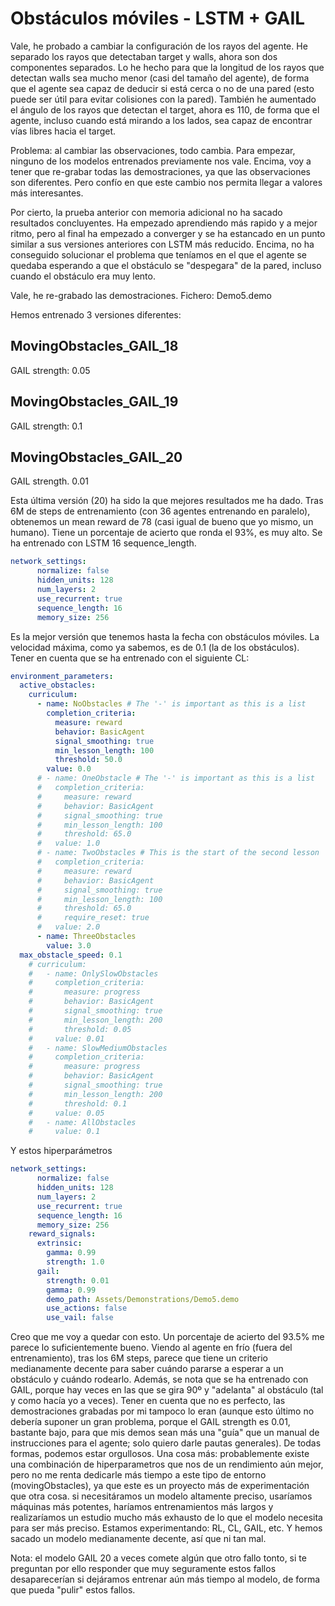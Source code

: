 # Obstáculos móviles - LSTM + GAIL

Vale, he probado a cambiar la configuración de los rayos del agente. He separado los rayos que detectaban target y walls, ahora son dos componentes separados. Lo he hecho para que la longitud de los rayos que detectan walls sea mucho menor (casi del tamaño del agente), de forma que el agente sea capaz de deducir si está cerca o no de una pared (esto puede ser útil para evitar colisiones con la pared). También he aumentado el ángulo de los rayos que detectan el target, ahora es 110, de forma que el agente, incluso cuando está mirando a los lados, sea capaz de encontrar vías libres hacia el target.

Problema: al cambiar las observaciones, todo cambia. Para empezar, ninguno de los modelos entrenados previamente nos vale. Encima, voy a tener que re-grabar todas las demostraciones, ya que las observaciones son diferentes. Pero confío en que este cambio nos permita llegar a valores más interesantes.

Por cierto, la prueba anterior con memoria adicional no ha sacado resultados concluyentes. Ha empezado aprendiendo más rapido y a mejor ritmo, pero al final ha empezado a converger y se ha estancado en un punto similar a sus versiones anteriores con LSTM más reducido. Encima, no ha conseguido solucionar el problema que teníamos en el que el agente se quedaba esperando a que el obstáculo se "despegara" de la pared, incluso cuando el obstáculo era muy lento. 



Vale, he re-grabado las demostraciones. Fichero: Demo5.demo



Hemos entrenado 3 versiones diferentes:

## MovingObstacles_GAIL_18

GAIL strength: 0.05

## MovingObstacles_GAIL_19

GAIL strength: 0.1

## MovingObstacles_GAIL_20

GAIL strength. 0.01

Esta última versión (20) ha sido la que mejores resultados me ha dado. Tras 6M de steps de entrenamiento (con 36 agentes entrenando en paralelo), obtenemos un mean reward de 78 (casi igual de bueno que yo mismo, un humano). Tiene un porcentaje de acierto que ronda el 93%, es muy alto. Se ha entrenado con LSTM 16 sequence_length.

```yaml
network_settings:
      normalize: false
      hidden_units: 128
      num_layers: 2
      use_recurrent: true
      sequence_length: 16
      memory_size: 256
```

Es la mejor versión que tenemos hasta la fecha con obstáculos móviles. La velocidad máxima, como ya sabemos, es de 0.1 (la de los obstáculos). Tener en cuenta que se ha entrenado con el siguiente CL:

```yaml
environment_parameters:
  active_obstacles: 
    curriculum:
      - name: NoObstacles # The '-' is important as this is a list
        completion_criteria:
          measure: reward
          behavior: BasicAgent
          signal_smoothing: true
          min_lesson_length: 100
          threshold: 50.0
        value: 0.0
      # - name: OneObstacle # The '-' is important as this is a list
      #   completion_criteria:
      #     measure: reward
      #     behavior: BasicAgent
      #     signal_smoothing: true
      #     min_lesson_length: 100
      #     threshold: 65.0
      #   value: 1.0
      # - name: TwoObstacles # This is the start of the second lesson
      #   completion_criteria:
      #     measure: reward
      #     behavior: BasicAgent
      #     signal_smoothing: true
      #     min_lesson_length: 100
      #     threshold: 65.0
      #     require_reset: true
      #   value: 2.0
      - name: ThreeObstacles
        value: 3.0
  max_obstacle_speed: 0.1
    # curriculum:
    #   - name: OnlySlowObstacles
    #     completion_criteria:
    #       measure: progress
    #       behavior: BasicAgent
    #       signal_smoothing: true
    #       min_lesson_length: 200
    #       threshold: 0.05
    #     value: 0.01
    #   - name: SlowMediumObstacles
    #     completion_criteria:
    #       measure: progress
    #       behavior: BasicAgent
    #       signal_smoothing: true
    #       min_lesson_length: 200
    #       threshold: 0.1
    #     value: 0.05
    #   - name: AllObstacles
    #     value: 0.1
```

Y estos hiperparámetros

```yaml
network_settings:
      normalize: false
      hidden_units: 128
      num_layers: 2
      use_recurrent: true
      sequence_length: 16
      memory_size: 256
    reward_signals:
      extrinsic:
        gamma: 0.99
        strength: 1.0
      gail: 
        strength: 0.01
        gamma: 0.99
        demo_path: Assets/Demonstrations/Demo5.demo
        use_actions: false
        use_vail: false
```

Creo que me voy a quedar con esto. Un porcentaje de acierto del 93.5% me parece lo suficientemente bueno. Viendo al agente en frío (fuera del entrenamiento), tras los 6M steps, parece que tiene un criterio medianamente decente para saber cuándo pararse a esperar a un obstáculo y cuándo rodearlo. Además, se nota que se ha entrenado con GAIL, porque hay veces en las que se gira 90º y "adelanta" al obstáculo (tal y como hacía yo a veces). Tener en cuenta que no es perfecto, las demostraciones grabadas por mi tampoco lo eran (aunque esto último no debería suponer un gran problema, porque el GAIL strength es 0.01, bastante bajo, para que mis demos sean más una "guía" que un manual de instrucciones para el agente; solo quiero darle pautas generales). De todas formas, podemos estar orgullosos. Una cosa más: probablemente existe una combinación de hiperparametros que nos de un rendimiento aún mejor, pero no me renta dedicarle más tiempo a este tipo de entorno (movingObstacles), ya que este es un proyecto más de experimentación que otra cosa. si necesitáramos un modelo altamente preciso, usaríamos máquinas más potentes, haríamos entrenamientos más largos y realizaríamos un estudio mucho más exhausto de lo que el modelo necesita para ser más preciso. Estamos experimentando: RL, CL, GAIL, etc. Y hemos sacado un modelo medianamente decente, así que ni tan mal.

Nota: el modelo GAIL 20 a veces comete algún que otro fallo tonto, si te preguntan por ello responder que muy seguramente estos fallos desaparecerían si dejáramos entrenar aún más tiempo al modelo, de forma que pueda "pulir" estos fallos.